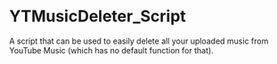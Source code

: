 # YTMusicDeleter_Script
A script that can be used to easily delete all your uploaded music from YouTube Music (which has no default function for that).
